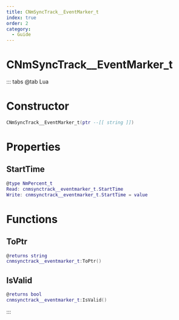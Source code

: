 ```yaml
---
title: CNmSyncTrack__EventMarker_t
index: true
order: 2
category:
  - Guide
---
```


# CNmSyncTrack__EventMarker_t

::: tabs
@tab Lua
# Constructor
```lua
CNmSyncTrack__EventMarker_t(ptr --[[ string ]])
```
# Properties
## StartTime 
```lua
@type NmPercent_t
Read: cnmsynctrack__eventmarker_t.StartTime
Write: cnmsynctrack__eventmarker_t.StartTime = value
```
# Functions
## ToPtr
```lua
@returns string
cnmsynctrack__eventmarker_t:ToPtr()
```
## IsValid
```lua
@returns bool
cnmsynctrack__eventmarker_t:IsValid()
```

:::
